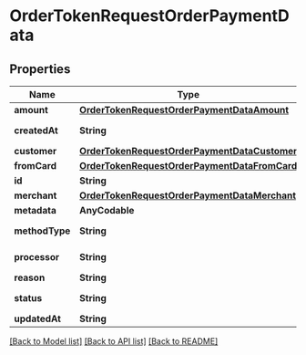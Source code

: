 # OrderTokenRequestOrderPaymentData

## Properties
Name | Type | Description | Notes
------------ | ------------- | ------------- | -------------
**amount** | [**OrderTokenRequestOrderPaymentDataAmount**](OrderTokenRequestOrderPaymentDataAmount.md) |  | [optional] 
**createdAt** | **String** | Fecha de creación | [optional] 
**customer** | [**OrderTokenRequestOrderPaymentDataCustomer**](OrderTokenRequestOrderPaymentDataCustomer.md) |  | [optional] 
**fromCard** | [**OrderTokenRequestOrderPaymentDataFromCard**](OrderTokenRequestOrderPaymentDataFromCard.md) |  | [optional] 
**id** | **String** |  | [optional] 
**merchant** | [**OrderTokenRequestOrderPaymentDataMerchant**](OrderTokenRequestOrderPaymentDataMerchant.md) |  | [optional] 
**metadata** | **AnyCodable** |  | [optional] 
**methodType** | **String** | Método de pago | [optional] 
**processor** | **String** | Procesador de pago | [optional] 
**reason** | **String** |  | [optional] 
**status** | **String** | Estado del pago | [optional] 
**updatedAt** | **String** |  | [optional] 

[[Back to Model list]](../README.md#documentation-for-models) [[Back to API list]](../README.md#documentation-for-api-endpoints) [[Back to README]](../README.md)


